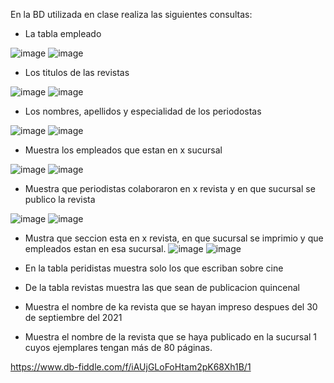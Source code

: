 En la BD utilizada en clase realiza las siguientes consultas:

* La tabla empleado

![image](https://user-images.githubusercontent.com/101668305/172027441-34be8233-0010-4329-92d8-35e42266b9b4.png)
![image](https://user-images.githubusercontent.com/101668305/172027452-9cac006d-3167-435d-9c3e-6a5a3df317a8.png)

* Los titulos de las revistas

![image](https://user-images.githubusercontent.com/101668305/172027483-d97a8485-2a62-456e-a982-a0afa1a13918.png)
![image](https://user-images.githubusercontent.com/101668305/172027487-ce1ccf7f-2de0-473d-8637-9ed8c4a1eec1.png)

* Los nombres, apellidos y especialidad de los periodostas

![image](https://user-images.githubusercontent.com/101668305/172027536-31bd85ed-cc50-4dba-83ca-cd13e0565bbd.png)
![image](https://user-images.githubusercontent.com/101668305/172027550-39bfc85a-5a3e-43ba-8609-0afc5d3ea577.png)

* Muestra los empleados que estan en x sucursal

![image](https://user-images.githubusercontent.com/101668305/172027810-71c217ee-2672-46ea-86a5-bd2ee3362a17.png)
![image](https://user-images.githubusercontent.com/101668305/172027838-39af495d-541a-4773-820f-79f7ece6668d.png)


* Muestra que periodistas colaboraron en x revista y en que sucursal se publico la revista

![image](https://user-images.githubusercontent.com/101668305/172028906-978a734a-4d31-4e3d-a6f6-44d41494005b.png)
![image](https://user-images.githubusercontent.com/101668305/172028968-6bfb3a80-2f7e-4a12-b6ca-949ec175d605.png)


* Mustra que seccion esta en x revista, en que sucursal se imprimio y que empleados estan en esa sucursal.
![image](https://user-images.githubusercontent.com/101668305/172029443-4eec51ce-b11b-4043-bd7e-165d5391f385.png)
![image](https://user-images.githubusercontent.com/101668305/172029460-409669a4-ee8b-4009-9c07-1b36d411bca6.png)

* En la tabla peridistas muestra solo los que escriban sobre cine


* De la tabla revistas muestra las que sean de publicacion quincenal

* Muestra el nombre de ka revista que se hayan impreso despues del 30 de septiembre del 2021

* Muestra el nombre de la revista que se haya publicado en la sucursal 1 cuyos ejemplares tengan más de 80 páginas.

https://www.db-fiddle.com/f/iAUjGLoFoHtam2pK68Xh1B/1

